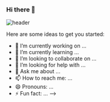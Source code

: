 ### Hi there 👋
![header](https://capsule-render.vercel.app/api?type=waving&color=gradient&height=300&section=footer&text=🌊🌊🏄🏻‍♀&fontSize=60&animation=twinkling)

Here are some ideas to get you started:




- 🔭 I’m currently working on ...
- 🌱 I’m currently learning ...
- 👯 I’m looking to collaborate on ...
- 🤔 I’m looking for help with ...
- 💬 Ask me about ...
- 📫 How to reach me: ...
- 😄 Pronouns: ...
- ⚡ Fun fact: ...
-->
